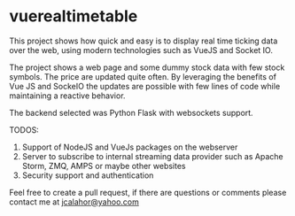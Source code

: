 # vuerealtimetable
This project shows how quick and easy is to display real time ticking data over the web, using modern technologies such as VueJS and Socket IO.

The project shows a web page and some dummy stock data with few stock symbols. The price are updated quite often. By leveraging the benefits of Vue JS and SockeIO the updates are possible with few lines of code while maintaining a reactive behavior.

The backend selected was Python Flask with websockets support.

TODOS:
1) Support of NodeJS and VueJs packages on the webserver
2) Server to subscribe to internal streaming data provider such as Apache Storm, ZMQ, AMPS or maybe other websites
3) Security support and authentication


Feel free to create a pull request, if there are questions or comments please contact me at jcalahor@yahoo.com
